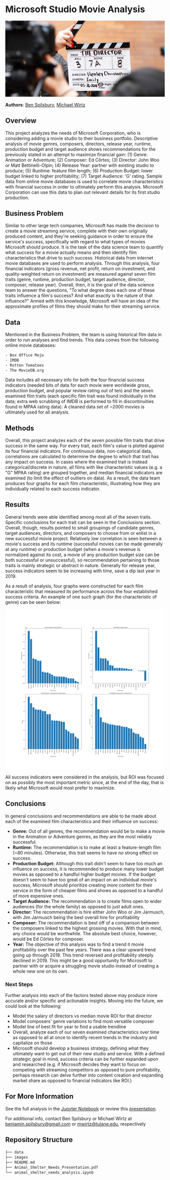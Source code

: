 
# Microsoft Studio Movie Analysis

![director_shot.jpeg](./images/director_shot.jpeg)

**Authors**: [Ben Spilsbury](mailto:benjamin.spilsbury@gmail.com), [Michael Wirtz](mailto:mwirtz@tulane.edu)

## Overview

This project analyzes the needs of Microsoft Corporation, who is considering adding a movie studio to their business portfolio. Descriptive analysis of movie genres, composers, directors, release year, runtime, production budget and target audience shows recommendations for the previously stated in an attempt to maximize financial gain: (1) Genre: Animation or Adventure; (2) Composer: Ed Côrtes; (3) Director: John Woo or Matt Bettinelli-Olpin; (4) Release Year: partner with existing studio to produce; (5) Runtime: feature film length; (6) Production Budget: lower budget linked to higher profitability; (7) Target Audience: 'G' rating. Sample data from online movie databases is used to correlate movie characteristics with financial success in order to ultimately perform this analysis. Microsoft Corporation can use this data to plan out relevant details for its first studio production. 

## Business Problem

Similar to other large tech companies, Microsoft has made the decision to create a movie streaming service, complete with their own originally produced content, and they're seeking guidance in order to ensure the service's success, specifically with regard to what types of movies Microsoft should produce. It is the task of the data science team to quantify what success for a movie actually means and then identify film characteristics that drive to such success. Historical data from internet movie databases are used to perform analysis. Through this analysis, four financial indicators (gross revenue, net profit, return on investment, and quality-weighted return on investment) are measured against seven film traits (genre, runtime, production budget, target audience, director, composer, release year). Overall, then, it is the goal of the data science team to answer the questions, "To what degree does each one of these traits influence a film's success? And what exactly is the nature of that influence?" Armed with this knowledge, Microsoft will have an idea of the approximate profiles of films they should make for their streaming service.

## Data

Mentioned in the Business Problem, the team is using historical film data in order to run analyses and find trends. This data comes from the following online movie databases:

    - Box Office Mojo
    - IMDB
    - Rotten Tomatoes
    - The MovieDB.org
    
Data includes all necessary info for both the four financial success indicators (needed bits of data for each movie were worldwide gross, production budget, and popular review rating out of ten) and the seven examined film traits (each specific film trait was found individually in the data; extra web scrubbing of IMDB is performed to fill in discontinuities found in MPAA rating data). A cleaned data set of ~2000 movies is ultimately used for all analysis.

## Methods

Overall, this project analyzes each of the seven possible film traits that drive success in the same way. For every trait, each film's value is plotted against its four financial indicators. For continuous data, non-categorical data, correlations are calculated to determine the degree to which that trait has any impact on success. In cases where the examined trait is instead categorical/discrete in nature, all films with like characteristic values (e.g. a "G" MPAA rating) are grouped together, and median financial indicators are examined (to limit the effect of outliers on data). As a result, the data team produces four graphs for each film characteristic, illustrating how they are individually related to each success indicator.

## Results

General trends were able identified among most all of the seven traits. Specific conclusions for each trait can be seen in the Conclusions section. Overall, though, results pointed to small groupings of candidate genres, target audiences, directors, and composers to choose from or enlist in a new successful movie project. Relatively low correlation is seen between a movie's success and its runtime (successful movies can be made generally at any runtime) or production budget (when a movie's revenue is normalized against its cost, a movie of any production budget size can be both successful or unsuccessful), so recommendation pertaining to those traits is mainly strategic or abstract in nature. Generally for release year, success indicators seem to be increasing with time, save a dip last year in 2019.

As a result of analysis, four graphs were constructed for each film characteristic that measured its performance across the four established success criteria. An example of one such graph (for the characteristic of genre) can be seen below:

![genre_plots.png](./images/genre_plots.png)

All success indicators were considered in the analysis, but ROI was focused on as possibly the most important metric since, at the end of the day, that is likely what Microsoft would most prefer to maximize.

## Conclusions

In general conclusions and recommendations are able to be made about each of the examined film characteristics and their influence on success:
<ul>
<li><b>Genre:</b> Out of all genres, the recommendation would be to make a movie in the Animation or Adventure genres, as they are the most reliably successful.</li>
<li><b>Runtime:</b> The recommendation is to make at least a feature-length film (~80 minutes). Otherwise, this trait seems to have no strong effect on success.</li>
<li><b>Production Budget:</b> Although this trait didn't seem to have too much an influence on success, it is recommended to produce many lower budget movies as opposed to a handful higher budget movies. If the budget doesn't seem to have too great of an impact on an individual movie's success, Microsoft should prioritize creating more content for their service in the form of cheaper films and shows as opposed to a handful of more expensive ones.</li>
<li><b>Target Audience:</b> The recommendation is to create films open to wider audiences (for the whole family) as opposed to just adult ones.</li>
<li><b>Director:</b> The recommendation is hire either John Woo or Jim Jarmusch, with Jim Jarmusch being the best overall hire for profitability</li>
<li><b>Composer:</b> The recommendation is best off of a comparison between the composers linked to the highest grossing movies. With that in mind, any choice would be worthwhile. The absolute best choice, however, would be Ed Côrtes for composer.</li>
<li><b>Year:</b> The objective of this analysis was to find a trend it movie profitability over the past few years. There was a clear upward trend going up through 2018. This trend reversed and profitability steeply declined in 2019. This might be a good opportunity for Microsoft to partner with or acquire a struggling movie studio instead of creating a whole new one on its own.</li>
</ul>

### Next Steps

Further analysis into each of the factors tested above may produce more accurate and/or specific and actionable insights. Moving into the future, we could look at the following: 

 - Model the salary of directors vs median movie ROI for that director
 - Model composers' genre variations to find most versatile composer
 - Model line of best fit for year to find a usable trendline
 - Overall, analyze each of our seven examined characteristics over time as opposed to all at once to identify recent trends in the industry and capitalize on those
 - Microsoft should develop a business strategy, defining what they ultimately want to get out of their new studio and service. With a defined strategic goal in mind, success criteria can be further expanded upon and researched (e.g. if Microsoft decides they want to focus on competing with streaming competitors as opposed to pure profitability, perhaps research can delve further into content creation and expanding market share as opposed to financial indicators like ROI.)

## For More Information

See the full analysis in the [Jupyter Notebook](./animal-shelter-needs-analysis.ipynb) or review this [presentation](./Animal_Shelter_Needs_Presentation.pdf).

For additional info, contact Ben Spilsbury or Michael Wirtz at
[benjamin.spilsbury@gmail.com](mailto:benjamin.spilsbury@gmail.com) or [mwirtz@tulane.edu](mailto:mwirtz@tulane.edu), respectively

## Repository Structure

```
├── data
├── images
├── README.md
├── Animal_Shelter_Needs_Presentation.pdf
└── animal_shelter_needs_analysis.ipynb
